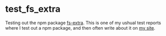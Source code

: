 # test_fs_extra

Testing out the npm package [fs-extra](https://www.npmjs.com/package/fs-extra). This is one of my ushual test reports where I test out a npm package, and then often write about it on [my site](https://dustinpfister.github.io/).

